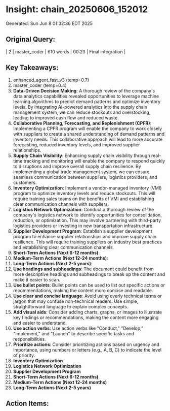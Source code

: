 # Insight: chain_20250606_152012
Generated: Sun Jun  8 01:32:36 EDT 2025

## Original Query:
| 2 | master_coder | 610 words | 00:23 | Final integration |

## Key Takeaways:
1. enhanced_agent_fast_v3 (temp=0.7)
2. master_coder (temp=0.4)
1. **Data-Driven Decision Making**: A thorough review of the company's data analytics capabilities revealed opportunities to leverage machine learning algorithms to predict demand patterns and optimize inventory levels. By integrating AI-powered analytics into the supply chain management system, we can reduce stockouts and overstocking, leading to improved cash flow and reduced waste.
2. **Collaborative Planning, Forecasting, and Replenishment (CPFR)**: Implementing a CPFR program will enable the company to work closely with suppliers to create a shared understanding of demand patterns and inventory needs. This collaborative approach will lead to more accurate forecasting, reduced inventory levels, and improved supplier relationships.
3. **Supply Chain Visibility**: Enhancing supply chain visibility through real-time tracking and monitoring will enable the company to respond quickly to disruptions and improve overall supply chain resilience. By implementing a global trade management system, we can ensure seamless communication between suppliers, logistics providers, and customers.
1. **Inventory Optimization**: Implement a vendor-managed inventory (VMI) program to optimize inventory levels and reduce stockouts. This will require training sales teams on the benefits of VMI and establishing clear communication channels with suppliers.
2. **Logistics Network Optimization**: Conduct a thorough review of the company's logistics network to identify opportunities for consolidation, reduction, or optimization. This may involve partnering with third-party logistics providers or investing in new transportation infrastructure.
3. **Supplier Development Program**: Establish a supplier development program to enhance supplier relationships and improve supply chain resilience. This will require training suppliers on industry best practices and establishing clear communication channels.
1. **Short-Term Actions (Next 6-12 months)**:
2. **Medium-Term Actions (Next 12-24 months)**:
3. **Long-Term Actions (Next 2-5 years)**:
1.  **Use headings and subheadings**: The document could benefit from more descriptive headings and subheadings to break up the content and make it easier to scan.
2.  **Use bullet points**: Bullet points can be used to list out specific actions or recommendations, making the content more concise and readable.
3.  **Use clear and concise language**: Avoid using overly technical terms or jargon that may confuse non-technical readers. Use simple, straightforward language to explain complex concepts.
4.  **Add visual aids**: Consider adding charts, graphs, or images to illustrate key findings or recommendations, making the content more engaging and easier to understand.
5.  **Use action verbs**: Use action verbs like "Conduct," "Develop," "Implement," and "Launch" to describe specific tasks and responsibilities.
6.  **Prioritize actions**: Consider prioritizing actions based on urgency and importance, using numbers or letters (e.g., A, B, C) to indicate the level of priority.
1.  **Inventory Optimization**
2.  **Logistics Network Optimization**
3.  **Supplier Development Program**
1.  **Short-Term Actions (Next 6-12 months)**
2.  **Medium-Term Actions (Next 12-24 months)**
3.  **Long-Term Actions (Next 2-5 years)**

## Action Items:
